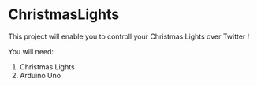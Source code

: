 # ChristmasLights

This project will enable you to controll your Christmas Lights over Twitter ! 

You will need:
  1. Christmas Lights 
  2. Arduino Uno
  
